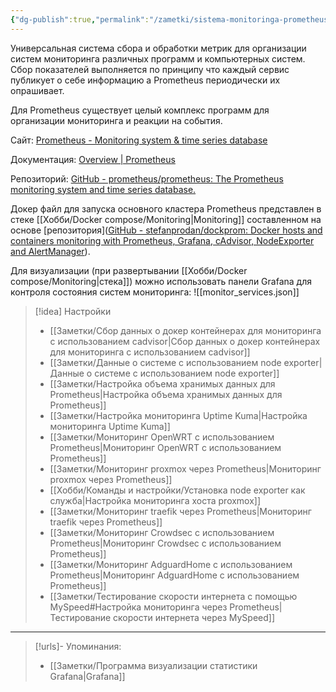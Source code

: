 ```yaml
---
{"dg-publish":true,"permalink":"/zametki/sistema-monitoringa-prometheus/","created":"2024-09-10 23:51","updated":"2024-09-16T22:37:41+03:00"}
---
```


Универсальная система сбора и обработки метрик для организации систем мониторинга различных программ и компьютерных систем. Сбор показателей выполняется по принципу что каждый сервис публикует о себе информацию а Prometheus периодически их опрашивает.

Для Prometheus существует целый комплекс программ для организации мониторинга и реакции на события.

Сайт: [Prometheus - Monitoring system & time series database](https://prometheus.io/)

Документация: [Overview | Prometheus](https://prometheus.io/docs/introduction/overview/)

Репозиторий: [GitHub - prometheus/prometheus: The Prometheus monitoring system and time series database.](https://github.com/prometheus/prometheus)

Докер файл для запуска основного кластера Prometheus представлен в стеке [[Хобби/Docker compose/Monitoring\|Monitoring]] составленном на основе [репозитория]([GitHub - stefanprodan/dockprom: Docker hosts and containers monitoring with Prometheus, Grafana, cAdvisor, NodeExporter and AlertManager](https://github.com/stefanprodan/dockprom)).

Для визуализации (при развертывании [[Хобби/Docker compose/Monitoring\|стека]]) можно использовать панели Grafana для контроля состояния систем мониторинга:
![[monitor_services.json]]

> [!idea] Настройки
> - [[Заметки/Сбор данных о докер контейнерах для мониторинга с использованием cadvisor\|Сбор данных о докер контейнерах для мониторинга с использованием cadvisor]]
> - [[Заметки/Данные о системе с использованием node exporter\|Данные о системе с использованием node exporter]]
> - [[Заметки/Настройка объема хранимых данных для Prometheus\|Настройка объема хранимых данных для Prometheus]]
> - [[Заметки/Настройка мониторинга Uptime Kuma\|Настройка мониторинга Uptime Kuma]]
> - [[Заметки/Мониторинг OpenWRT с использованием Prometheus\|Мониторинг OpenWRT с использованием Prometheus]]
> - [[Заметки/Мониторинг proxmox через Prometheus\|Мониторинг proxmox через Prometheus]]
> - [[Хобби/Команды и настройки/Установка node exporter как служба\|Настройка мониторинга хоста proxmox]]
> - [[Заметки/Мониторинг traefik через Prometheus\|Мониторинг traefik через Prometheus]]
> - [[Заметки/Мониторинг Crowdsec с использованием Prometheus\|Мониторинг Crowdsec с использованием Prometheus]]
> - [[Заметки/Мониторинг AdguardHome с использованием Prometheus\|Мониторинг AdguardHome с использованием Prometheus]]
> - [[Заметки/Тестирование скорости интернета с помощью MySpeed#Настройка мониторинга через Prometheus\|Тестирование скорости интернета через MySpeed]]

---
> [!urls]- Упоминания:
> - [[Заметки/Программа визуализации статистики Grafana\|Grafana]]